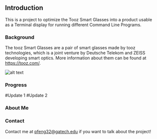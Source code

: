 ## Introduction

This is a project to optimize the Tooz Smart Glasses into a product usable as a Terminal display for running different Command Line Programs.

### Background

The tooz Smart Glasses are a pair of smart glasses made by tooz technologies, which is a joint venture by Deutsche Telekom and ZEISS developing smart optics.  More information about them can be found at https://tooz.com/.

![alt text](https://tooz.com/wp-content/uploads/2021/12/DSC_4655-No-Reflection-1.png)


### Progress

#Update 1
#Update 2

### About Me

### Contact
Contact me at pfeng32@gatech.edu if you want to talk about the project!
